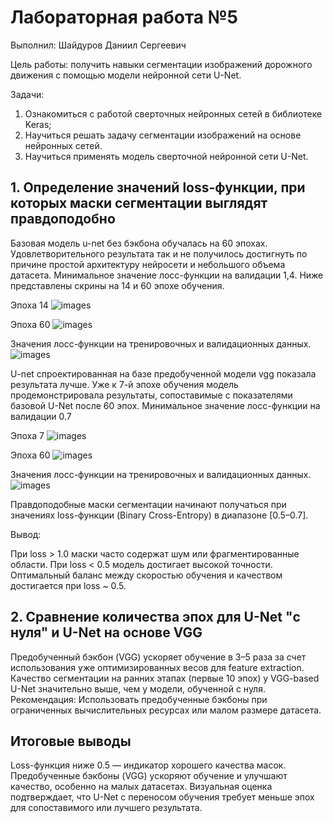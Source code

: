 # Лабораторная работа №5
Выполнил: Шайдуров Даниил Сергеевич

Цель работы: получить навыки сегментации изображений дорожного движения
с помощью модели нейронной сети U-Net.

Задачи:
1. Ознакомиться с работой сверточных нейронных сетей в библиотеке Keras;
2. Научиться решать задачу сегментации изображений на основе нейронных
сетей.
3. Научиться применять модель сверточной нейронной сети U-Net.

## 1. Определение значений loss-функции, при которых маски сегментации выглядят правдоподобно

Базовая модель u-net без бэкбона обучалась на 60 эпохах. Удовлетворительного результата так и не получилось достигнуть 
по причине простой архитектуру нейросети и небольшого объема датасета. Минимальное значение лосс-функции на валидации 1,4. 
Ниже представлены скрины на 14 и 60 эпохе обучения. 

Эпоха 14
![images](https://github.com/DaniilShd/NN_lab_5/blob/main/result_image/unet/epoch_14_comparison.png)

Эпоха 60 
![images](https://github.com/DaniilShd/NN_lab_5/blob/main/result_image/unet/epoch_59_comparison.png)

Значения лосс-функции на тренировочных и валидационных данных. 
![images](https://github.com/DaniilShd/NN_lab_5/blob/main/result_image/unet/unet.png)


U-net спроектированная на базе предобученной модели vgg показала результата лучше. Уже к 7-й эпохе обучения модель 
продемонстрировала результаты, сопоставимые с показателями базовой U-Net после 60 эпох. 
Минимальное значение лосс-функции на валидации 0.7

Эпоха 7
![images](https://github.com/DaniilShd/NN_lab_5/blob/main/result_image/unetvgg/epoch_14_comparison.png)

Эпоха 60
![images](https://github.com/DaniilShd/NN_lab_5/blob/main/result_image/unetvgg/epoch_59_comparison.png)

Значения лосс-функции на тренировочных и валидационных данных. 
![images](https://github.com/DaniilShd/NN_lab_5/blob/main/result_image/unetvgg/unetvgg.png)

Правдоподобные маски сегментации начинают получаться при значениях loss-функции (Binary Cross-Entropy) в диапазоне [0.5–0.7].

Вывод:

При loss > 1.0 маски часто содержат шум или фрагментированные области.
При loss < 0.5 модель достигает высокой точности.
Оптимальный баланс между скоростью обучения и качеством достигается при loss ~ 0.5.

## 2. Сравнение количества эпох для U-Net "с нуля" и U-Net на основе VGG

Предобученный бэкбон (VGG) ускоряет обучение в 3–5 раза за счет использования уже оптимизированных весов для feature extraction.
Качество сегментации на ранних этапах (первые 10 эпох) у VGG-based U-Net значительно выше, чем у модели, обученной с нуля.
Рекомендация: Использовать предобученные бэкбоны при ограниченных вычислительных ресурсах или малом размере датасета.

## Итоговые выводы
Loss-функция ниже 0.5 — индикатор хорошего качества масок.
Предобученные бэкбоны (VGG) ускоряют обучение и улучшают качество, особенно на малых датасетах.
Визуальная оценка подтверждает, что U-Net с переносом обучения требует меньше эпох для сопоставимого или лучшего результата.